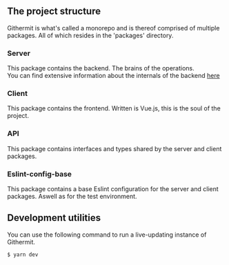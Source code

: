 ## The project structure
Githermit is what's called a monorepo and is thereof comprised of multiple packages. All of which resides in the 'packages' directory.

### Server
This package contains the backend. The brains of the operations.<br>
You can find extensive information about the internals of the backend [here](/docs/modules.html)

### Client
This package contains the frontend. Written is Vue.js, this is the soul of the project.

### API
This package contains interfaces and types shared by the server and client packages.

### Eslint-config-base
This package contains a base Eslint configuration for the server and client packages. Aswell as for the test environment.

## Development utilities
You can use the following command to run a live-updating instance of Githermit.

`$ yarn dev`
